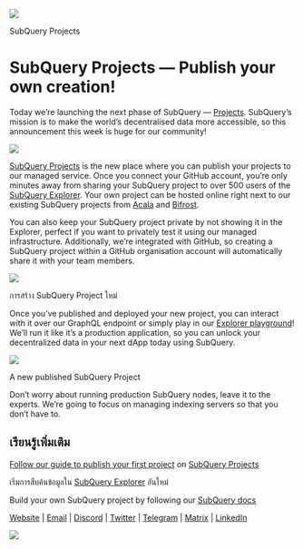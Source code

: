 ![](https://miro.medium.com/max/1400/0*Jhkt10DyMiptFocJ)

SubQuery Projects

# SubQuery Projects — Publish your own creation!


Today we’re launching the next phase of SubQuery — [Projects](https://project.subquery.network). SubQuery’s mission is to make the world’s decentralised data more accessible, so this announcement this week is huge for our community!



![](https://miro.medium.com/max/464/0*FTsLOuy0A4cWEwcp)

[SubQuery Projects](https://project.subquery.network) is the new place where you can publish your projects to our managed service. Once you connect your GitHub account, you’re only minutes away from sharing your SubQuery project to over 500 users of the [SubQuery Explorer](https://explorer.subquery.network/). Your own project can be hosted online right next to our existing SubQuery projects from [Acala](https://explorer.subquery.network/subquery/OnFinality-io/acala-subql) and [Bifrost](https://explorer.subquery.network/subquery/bifrost-finance/subql).

You can also keep your SubQuery project private by not showing it in the Explorer, perfect if you want to privately test it using our managed infrastructure. Additionally, we’re integrated with GitHub, so creating a SubQuery project within a GitHub organisation account will automatically share it with your team members.



![](https://miro.medium.com/max/1400/1*IupCbHA6aaal26sYbK-Hbw.png)

การสร้าง SubQuery Project ใหม่

Once you’ve published and deployed your new project, you can interact with it over our GraphQL endpoint or simply play in our [Explorer playground](https://explorer.subquery.network/)! We’ll run it like it’s a production application, so you can unlock your decentralized data in your next dApp today using SubQuery.



![](https://miro.medium.com/max/1400/1*Re6uHuy05UzWttfWQBM6hg.png)

A new published SubQuery Project

Don’t worry about running production SubQuery nodes, leave it to the experts. We’re going to focus on managing indexing servers so that you don’t have to.

## เรียนรู้เพิ่มเติม

[Follow our guide to publish your first project](https://doc.subquery.network/publish/publish.html) on [SubQuery Projects](https://project.subquery.network)

เริ่มการสืบค้นข้อมูลใน [SubQuery Explorer](https://explorer.subquery.network/) อันใหม่

Build your own SubQuery project by following our [SubQuery docs](https://doc.subquery.network/)

[Website](https://subquery.network/) | [Email](mailto:hello@subquery.network) | [Discord](https://discord.com/invite/78zg8aBSMG) | [Twitter](https://twitter.com/subquerynetwork) | [Telegram](https://t.me/subquerynetwork) | [Matrix](https://matrix.to/#/#subquery:matrix.org) | [LinkedIn](https://www.linkedin.com/company/subquery)

![](https://miro.medium.com/max/1400/0*4Yetj66AO5gHV2rt)